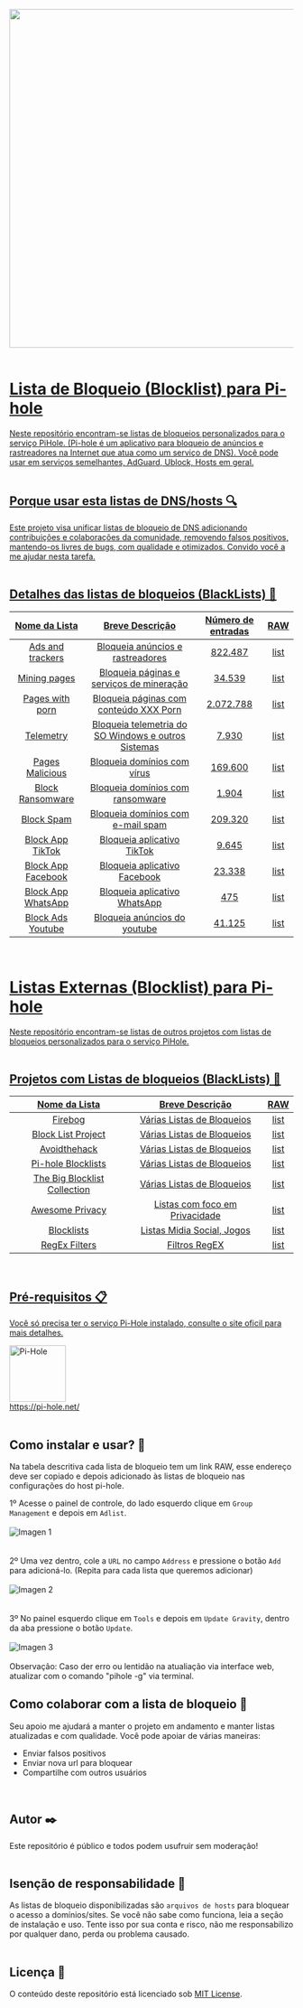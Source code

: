 <a href="https://pi-hole.net/"><img src="https://github.com/zangadoprojets/pi-hole-block-list/blob/main/readme_imagens/PiHoleb.png" width="600px" /><br/><br/>

# Lista de Bloqueio (Blocklist) para Pi-hole 
Neste repositório encontram-se listas de bloqueios personalizados para o serviço PiHole. (Pi-hole é um aplicativo para bloqueio de anúncios e rastreadores na Internet que atua como um serviço de DNS). Você pode usar em serviços semelhantes, AdGuard, Ublock, Hosts em geral.
<br/><br/>
## Porque usar esta listas de DNS/hosts 🔍
Este projeto visa unificar listas de bloqueio de DNS adicionando contribuições e colaborações da comunidade, removendo falsos positivos, mantendo-os livres de bugs, com qualidade e  otimizados. Convido você a me ajudar nesta tarefa.
<br/><br/>
## Detalhes das listas de bloqueios (BlackLists) 📖
|Nome da Lista|Breve Descrição|Número de entradas|RAW|
|:-:|:-:|:--:|:--:|
Ads and trackers | Bloqueia anúncios e rastreadores | 822.487 | [list](https://github.com/zangadoprojets/pi-hole-block-list/raw/main/Adsandtrackers.txt) | 
Mining pages | Bloqueia páginas e serviços de mineração| 34.539 | [list](https://github.com/zangadoprojets/pi-hole-block-list/raw/main/Miningpages.txt) | 
Pages with porn | Bloqueia páginas com conteúdo XXX Porn | 2.072.788 | [list](https://github.com/zangadoprojets/pi-hole-block-list/raw/main/Pornpages.txt) | 
Telemetry | Bloqueia telemetria do SO Windows e outros Sistemas | 7.930 | [list](https://github.com/zangadoprojets/pi-hole-block-list/raw/main/Telemetry.txt) |
Pages Malicious  | Bloqueia domínios com vírus | 169.600 | [list](https://github.com/zangadoprojets/pi-hole-block-list/raw/main/Malicious.txt) |
Block Ransomware  | Bloqueia domínios com ransomware | 1.904 | [list](https://github.com/zangadoprojets/pi-hole-block-list/raw/main/ransomware.txt) |
Block Spam | Bloqueia domínios com e-mail spam | 209.320 | [list](https://github.com/zangadoprojets/pi-hole-block-list/raw/main/spam.mails.txt) |
Block App TikTok | Bloqueia aplicativo TikTok | 9.645 | [list](https://github.com/zangadoprojets/pi-hole-block-list/raw/main/tiktok.txt) |
Block App Facebook | Bloqueia aplicativo Facebook | 23.338 | [list](https://github.com/zangadoprojets/pi-hole-block-list/raw/main/facebook.txt) |
Block App WhatsApp | Bloqueia aplicativo WhatsApp | 475 | [list](https://github.com/zangadoprojets/pi-hole-block-list/raw/main/whatsapp.txt) |
Block Ads Youtube | Bloqueia anúncios do youtube | 41.125 | [list](https://github.com/zangadoprojets/pi-hole-block-list/raw/main/youtube.txt) |
<br/>  

# Listas Externas (Blocklist) para Pi-hole 
Neste repositório encontram-se listas de outros projetos com listas de bloqueios personalizados para o serviço PiHole.
<br/><br/>
## Projetos com Listas de bloqueios (BlackLists) 📖
|Nome da Lista|Breve Descrição|RAW|
|:-:|:-:|:--:
Firebog | Várias Listas de Bloqueios | [list](https://firebog.net/) |
Block List Project | Várias Listas de Bloqueios | [list](https://github.com/blocklistproject/Lists) | 
Avoidthehack | Várias Listas de Bloqueios| [list](https://avoidthehack.com/best-pihole-blocklists) | 
Pi-hole Blocklists | Várias Listas de Bloqueios | [list](https://github.com/topics/pihole-blocklists) | 
The Big Blocklist Collection | Várias Listas de Bloqueios | [list](https://github.com/sefinek24/PiHole-Blocklist-Collection)|
Awesome Privacy | Listas com foco em Privacidade | [list](https://github.com/pluja/awesome-privacy) |
Blocklists | Listas Midia Social, Jogos | [list](https://github.com/nickoppen/pihole-blocklists) |
RegEx Filters | Filtros RegEX | [list](https://github.com/slyfox1186/pihole-regex) |
<br/>  


## Pré-requisitos 📋
Você só precisa ter o serviço Pi-Hole instalado, consulte o site oficil para mais detalhes.

<a href="https://pi-hole.net/"><img src="https://github.com/zangadoprojets/pi-hole-block-list/blob/main/readme_imagens/pi-hole.png" alt="Pi-Hole" width="100px" /><br/>
https://pi-hole.net/
<br/><br/>

## Como instalar e usar? 🔧
Na tabela descritiva cada lista de bloqueio tem um link RAW, esse endereço deve ser copiado e depois adicionado às listas de bloqueio nas configurações do host pi-hole.<br/>

1º Acesse o painel de controle, do lado esquerdo clique em `Group Management` e depois em `Adlist`.<br/><br/>
![Imagen 1](https://github.com/zangadoprojets/pi-hole-block-list/blob/main/readme_imagens/group_management.png)<br/><br/><br/>
2º	Uma vez dentro, cole a `URL` no campo `Address` e pressione o botão `Add` para adicioná-lo. (Repita para cada lista que queremos adicionar)<br/><br/>
![Imagen 2](https://github.com/zangadoprojets/pi-hole-block-list/blob/main/readme_imagens/address_add.png)<br/><br/><br/>
3º	No painel esquerdo clique em `Tools` e depois em `Update Gravity`, dentro da aba pressione o botão `Update`.<br/><br/>
![Imagen 3](https://github.com/zangadoprojets/pi-hole-block-list/blob/main/readme_imagens/tools_update_gravity_update.png)<br/><br/>
Observação: Caso der erro ou lentidão na atualiação via interface web, atualizar com o comando "pihole -g" via terminal.

## Como colaborar com a lista de bloqueio 🙋
Seu apoio me ajudará a manter o projeto em andamento e manter listas atualizadas e com qualidade. Você pode apoiar de várias maneiras:
- Enviar falsos positivos
- Enviar nova url para bloquear
- Compartilhe com outros usuários
<br/>

## Autor ✒️
Este repositório é público e todos podem usufruir sem moderação!
<br/><br/>

## Isenção de responsabilidade 🚨
As listas de bloqueio disponibilizadas são `arquivos de hosts` para bloquear o acesso a domínios/sites. Se você não sabe como funciona, leia a seção de instalação e uso. Tente isso por sua conta e risco, não me responsabilizo por qualquer dano, perda ou problema causado.
<br/><br/>

## Licença 📄
O conteúdo deste repositório está licenciado sob [MIT License](https://github.com/zangadoprojets/pi-hole-blocklist/blob/main/LICENSE). 
<br/><br/>
